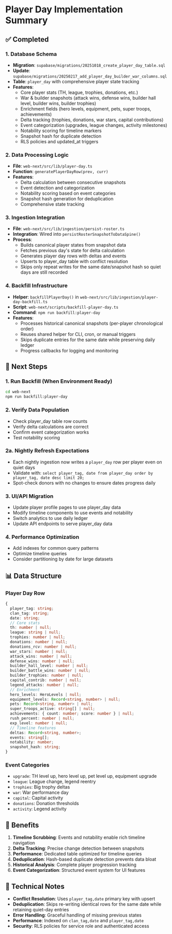# Player Day Implementation Summary

## ✅ Completed

### 1. Database Schema
- **Migration**: `supabase/migrations/20251018_create_player_day_table.sql`
- **Update**: `supabase/migrations/20250217_add_player_day_builder_war_columns.sql`
- **Table**: `player_day` with comprehensive player state tracking
- **Features**:
  - Core player stats (TH, league, trophies, donations, etc.)
  - War & builder snapshots (attack wins, defense wins, builder hall level, builder wins, builder trophies)
  - Enrichment fields (hero levels, equipment, pets, super troops, achievements)
  - Delta tracking (trophies, donations, war stars, capital contributions)
  - Event categorization (upgrades, league changes, activity milestones)
  - Notability scoring for timeline markers
  - Snapshot hash for duplicate detection
  - RLS policies and updated_at triggers

### 2. Data Processing Logic
- **File**: `web-next/src/lib/player-day.ts`
- **Function**: `generatePlayerDayRow(prev, curr)`
- **Features**:
  - Delta calculation between consecutive snapshots
  - Event detection and categorization
  - Notability scoring based on event categories
  - Snapshot hash generation for deduplication
  - Comprehensive state tracking

### 3. Ingestion Integration
- **File**: `web-next/src/lib/ingestion/persist-roster.ts`
- **Integration**: Wired into `persistRosterSnapshotToDataSpine()`
- **Process**:
  - Builds canonical player states from snapshot data
  - Fetches previous day's state for delta calculation
  - Generates player day rows with deltas and events
  - Upserts to player_day table with conflict resolution
  - Skips only repeat writes for the same date/snapshot hash so quiet days are still recorded

### 4. Backfill Infrastructure
- **Helper**: `backfillPlayerDay()` in `web-next/src/lib/ingestion/player-day-backfill.ts`
- **Script**: `web-next/scripts/backfill-player-day.ts`
- **Command**: `npm run backfill:player-day`
- **Features**:
  - Processes historical canonical snapshots (per-player chronological order)
  - Reuses shared helper for CLI, cron, or manual triggers
  - Skips duplicate entries for the same date while preserving daily ledger
  - Progress callbacks for logging and monitoring

## 🔄 Next Steps

### 1. Run Backfill (When Environment Ready)
```bash
cd web-next
npm run backfill:player-day
```

### 2. Verify Data Population
- Check player_day table row counts
- Verify delta calculations are correct
- Confirm event categorization works
- Test notability scoring

### 2a. Nightly Refresh Expectations
- Each nightly ingestion now writes a `player_day` row per player even on quiet days
- Validate with: `select player_tag, date from player_day order by player_tag, date desc limit 20;`
- Spot-check donors with no changes to ensure dates progress daily

### 3. UI/API Migration
- Update player profile pages to use player_day data
- Modify timeline components to use events and notability
- Switch analytics to use daily ledger
- Update API endpoints to serve player_day data

### 4. Performance Optimization
- Add indexes for common query patterns
- Optimize timeline queries
- Consider partitioning by date for large datasets

## 📊 Data Structure

### Player Day Row
```typescript
{
  player_tag: string;
  clan_tag: string;
  date: string;
  // Core stats
  th: number | null;
  league: string | null;
  trophies: number | null;
  donations: number | null;
  donations_rcv: number | null;
  war_stars: number | null;
  attack_wins: number | null;
  defense_wins: number | null;
  builder_hall_level: number | null;
  builder_battle_wins: number | null;
  builder_trophies: number | null;
  capital_contrib: number | null;
  legend_attacks: number | null;
  // Enrichment
  hero_levels: HeroLevels | null;
  equipment_levels: Record<string, number> | null;
  pets: Record<string, number> | null;
  super_troops_active: string[] | null;
  achievements: { count: number; score: number } | null;
  rush_percent: number | null;
  exp_level: number | null;
  // Timeline features
  deltas: Record<string, number>;
  events: string[];
  notability: number;
  snapshot_hash: string;
}
```

### Event Categories
- `upgrade`: TH level up, hero level up, pet level up, equipment upgrade
- `league`: League change, legend reentry
- `trophies`: Big trophy deltas
- `war`: War performance day
- `capital`: Capital activity
- `donations`: Donation thresholds
- `activity`: Legend activity

## 🎯 Benefits

1. **Timeline Scrubbing**: Events and notability enable rich timeline navigation
2. **Delta Tracking**: Precise change detection between snapshots
3. **Performance**: Dedicated table optimized for timeline queries
4. **Deduplication**: Hash-based duplicate detection prevents data bloat
5. **Historical Analysis**: Complete player progression tracking
6. **Event Categorization**: Structured event system for UI features

## 🔧 Technical Notes

- **Conflict Resolution**: Uses `player_tag,date` primary key with upsert
- **Deduplication**: Skips re-writing identical rows for the same date while retaining quiet-day entries
- **Error Handling**: Graceful handling of missing previous states
- **Performance**: Indexed on `clan_tag,date` and `player_tag,date`
- **Security**: RLS policies for service role and authenticated access
